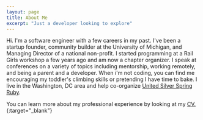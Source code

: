 ```yaml
---
layout: page
title: About Me
excerpt: "Just a developer looking to explore"
---
```


Hi. I'm a software engineer with a few careers in my past. I've been a startup founder, community builder at the University of Michigan, and Managing Director of a national non-profit. I started programming at a Rail Girls workshop a few years ago and am now a chapter organizer. I speak at conferences on a variety of topics including mentorship, working remotely, and being a parent and a developer. When i'm not coding, you can find me encouraging my toddler's climbing skills or pretending I have time to bake. I live in the Washington, DC area and help co-organize [United Silver Spring Ruby](http://www.meetup.com/United-Silver-Spring-Ruby/).

You can learn more about my professional experience by looking at my
[CV.](http://daydreamsinruby.com//allison_mcmillan_cv.pdf){:target="_blank"}
